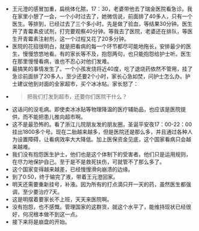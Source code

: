 - 王元澄的感冒加重，扁桃体化脓，17：30，老婆带他去了瑞金医院看急诊。我在家里小憩了一会，一个小时过去了，她微信说，前面排了40多人，只有一个医生。等排到，已经过去了三个多小时。先是做了验血，等结果30分钟。医生开了青霉素皮试剂，打完要观察40分钟。等我去了医院，老婆还在排队，等医生开青霉素注射剂，这一个过程又花了20多分钟。
- 医院的花招很明白，就是把看病的每一个环节都尽可能地拖长，安排最少的医生，慢慢悠悠地看。有的家长等不及，抱怨两句，也只能抱怨给护士听。医生在那里慢慢看病，谁也不忍心对他们发难。
- 最搞笑的事情发生了。一个小孩发烧将近40度，吃了退烧药依然不管用，挂了急诊前面排了20多人，至少还要2个小时，家长心急如焚，问护士怎么办。护士建议他到对面的全家超市，买个冰冰帖。家长怒了：
- > 把我们打发到超市，还要你们医院干什么？
- 这话问的没毛病。即使卖冰冰贴等物理降温的医疗辅助品，也应该是医院提供，而不能把患儿推向超市啊。
- 这不是最恐怖的。看了浙江儿院朋友发的朋友圈，圣诞平安夜17：00-22：00挂出1800多个号。现在二胎越来越多，但是医院还是那么多，并且通过各种人为设置障碍，让看病效率大大降低。加上医保资金见底，这个国家看病只会越来越难。
- 我们没有抱怨医生护士，他们也是这个体制下的受害者。他们只是运用规则，在尽力地保护自己。至于是不是救死扶伤，可就管不了那么多了。
- 这个国家变得越来越差，已经慢慢滑向崩溃的边缘。
- 到了0:50，终于输完了液，带着王元澄回家。
- 明天还需要重新挂号，补液。因为所有的打点滴只开一天的药，虽然医生都强调，至少要治疗7天。
- 这是明摆着要家长不上班，天天来医院啊。
- 没有抱怨，也不感慨。管理国家的这群货，就这个水平了，能维持现状已经很好，何况根本做不到这一点。
- 接下来将是崩盘的开始。
